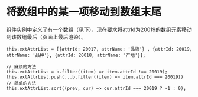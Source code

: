 # 将数组中的某一项移动到数组末尾
组件实例中定义了有一个数组（见下），现在要求将attrId为20019的数组元素移动到该数组最后（页面上最后渲染）。
```
this.extAttrList = [{attrId: 20017, attrName: '品牌'} , {attrId: 20019, attrName: '品种'}, {attrId: 20018, attrName: '产地'}];
```
```
// 麻烦的方法
this.extAttrList = b.filter((item) => item.attrId !== 20019);
this.extAttrList.push(...b.filter((item) => item.attrId === 20019))
// 简单的方法
this.extAttrList.sort((prev, cur) => cur.attrId === 20019 ? -1 : 0);

```
